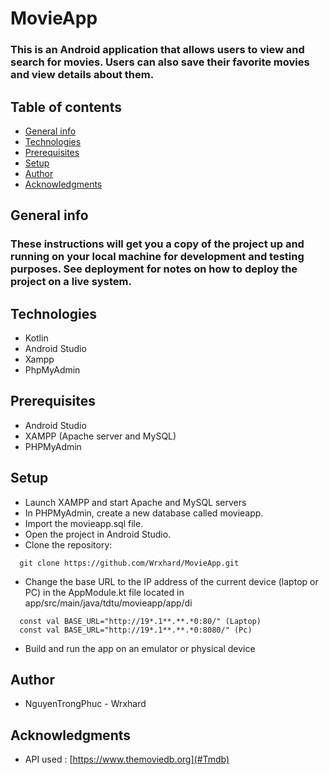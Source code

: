 # MovieApp
### This is an Android application that allows users to view and search for movies. Users can also save their favorite movies and view details about them.

## Table of contents
* [General info](#General-info)
* [Technologies](#Technologies)
* [Prerequisites](#Prerequisites)
* [Setup](#Setup)
* [Author](#Author)
* [Acknowledgments](#Acknowledgments)

## General info
### These instructions will get you a copy of the project up and running on your local machine for development and testing purposes. See deployment for notes on how to deploy the project on a live system.

## Technologies
- Kotlin
- Android Studio
- Xampp
- PhpMyAdmin

## Prerequisites
- Android Studio
- XAMPP (Apache server and MySQL)
- PHPMyAdmin

## Setup
- Launch XAMPP and start Apache and MySQL servers
- In PHPMyAdmin, create a new database called movieapp.
- Import the movieapp.sql file.
- Open the project in Android Studio.
- Clone the repository:
```
  git clone https://github.com/Wrxhard/MovieApp.git
```
- Change the base URL to the IP address of the current device (laptop or PC) in the AppModule.kt file located in app/src/main/java/tdtu/movieapp/app/di
  
```
  const val BASE_URL="http://19*.1**.**.*0:80/" (Laptop)
  const val BASE_URL="http://19*.1**.**.*0:8080/" (Pc)
```
    
- Build and run the app on an emulator or physical device

## Author
- NguyenTrongPhuc - Wrxhard

## Acknowledgments
- API used : [https://www.themoviedb.org](#Tmdb)
